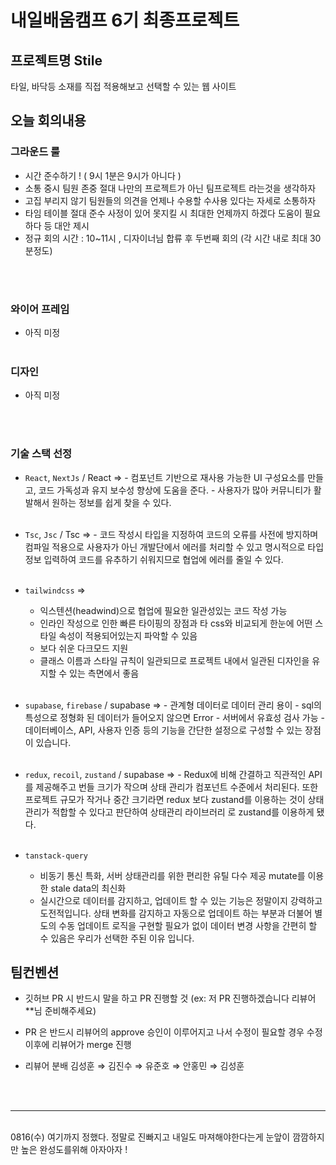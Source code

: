 # 내일배움캠프 6기 최종프로젝트

## 프로젝트명 Stile

타일, 바닥등 소재를 직접 적용해보고 선택할 수 있는 웹 사이트

## 오늘 회의내용

### 그라운드 룰

- 시간 준수하기 ! ( 9시 1분은 9시가 아니다 )
- 소통 중시 팀원 존중 절대 나만의 프로젝트가 아닌 팀프로젝트 라는것을 생각하자
- 고집 부리지 않기 팀원들의 의견을 언제나 수용할 수사용 있다는 자세로 소통하자
- 타임 테이블 절대 준수 사정이 있어 못지킬 시 최대한 언제까지 하겠다 도움이 필요하다 등 대안 제시
- 정규 회의 시간 : 10~11시 , 디자이너님 합류 후 두번째 회의 (각 시간 내로 최대 30분정도)

<br/>
<br/>

### 와이어 프레임

- 아직 미정
  <br/>
  <br/>

### 디자인

- 아직 미정

<br/>
<br/>

### 기술 스택 선정

- `React`, `NextJs` / React => - 컴포넌트 기반으로 재사용 가능한 UI 구성요소를 만들고, 코드 가독성과 유지 보수성 향상에 도움을 준다. - 사용자가 많아 커뮤니티가 활발해서 원하는 정보를 쉽게 찾을 수 있다.
  <br/>
  <br/>

- `Tsc`, `Jsc` / Tsc => - 코드 작성시 타입을 지정하여 코드의 오류를 사전에 방지하며 컴파일 적용으로 사용자가 아닌 개발단에서 에러를 처리할 수 있고 명시적으로 타입 정보 입력하여 코드를 유추하기 쉬워지므로 협업에 에러를 줄일 수 있다.
  <br/>
  <br/>

- `tailwindcss` =>

  - 익스텐션(headwind)으로 협업에 필요한 일관성있는 코드 작성 가능
  - 인라인 작성으로 인한 빠른 타이핑의 장점과 타 css와 비교되게 한눈에 어떤 스타일 속성이 적용되어있는지 파악할 수 있음
  - 보다 쉬운 다크모드 지원
  - 클래스 이름과 스타일 규칙이 일관되므로 프로젝트 내에서 일관된 디자인을 유지할 수 있는 측면에서 좋음
    <br/>
    <br/>

- `supabase`, `firebase` / supabase => - 관계형 데이터로 데이터 관리 용이 - sql의 특성으로 정형화 된 데이터가 들어오지 않으면 Error - 서버에서 유효성 검사 가능 - 데이터베이스, API, 사용자 인증 등의 기능을 간단한 설정으로 구성할 수 있는 장점이 있습니다.
  <br/>
  <br/>

- `redux`, `recoil`, `zustand` / supabase => - Redux에 비해 간결하고 직관적인 API를 제공해주고 번들 크기가 작으며 상태 관리가 컴포넌트 수준에서 처리된다. 또한 프로젝트 규모가 작거나 중간 크기라면 redux 보다 zustand를 이용하는 것이 상태관리가 적합할 수 있다고 판단하여 상태관리 라이브러리 로 zustand를 이용하게 됐다.
  <br/>
  <br/>

- `tanstack-query`
  - 비동기 통신 특화, 서버 상태관리를 위한 편리한 유틸 다수 제공 mutate를 이용한 stale data의 최신화
  - 실시간으로 데이터를 감지하고, 업데이트 할 수 있는 기능은 정말이지 강력하고 도전적입니다. 상태 변화를 감지하고 자동으로 업데이트 하는 부분과 더불어 별도의 수동 업데이트 로직을 구현할 필요가 없이 데이터 변경 사항을 간편히 할 수 있음은 우리가 선택한 주된 이유 입니다.

## 팀컨벤션

- 깃허브 PR 시 반드시 말을 하고 PR 진행할 것
  (ex: 저 PR 진행하겠습니다 리뷰어 \*\*님 준비해주세요)

- PR 은 반드시 리뷰어의 approve 승인이 이루어지고 나서 수정이 필요할 경우 수정 이후에 리뷰어가 merge 진행

- 리뷰어 분배
  김성훈 ⇒ 김진수 ⇒ 유준호 ⇒ 안홍민 ⇒ 김성훈

<br/>
<br/>
<hr/>
<br/>
0816(수) 여기까지 정했다.
 정말로 진빠지고 내일도 마져해야한다는게 눈앞이 깜깜하지만 높은 완성도를위해 아자아자 !
